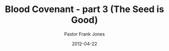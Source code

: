 ---
lunr: "true"
title: "Blood Covenant - part 3 (The Seed is Good)"
author: "Pastor Frank Jones"
postDate: "04-22-2012"
date: 2012-04-22
category: "sermons"
slug: "2012/04/TheSeedIsGood"
icon: microphone
audioLink: "TheSeedIsGood"
tags: [blood covenant]
mp3: "TheSeedIsGood/04222012.mp3"
ogg: "TheSeedIsGood/04222012.ogg"
linkurl: "https://archive.org/download/TheSeedIsGood/TheSeedIsGood_files.xml"
ipath: "https://archive.org/download/TheSeedIsGood/04222012.mp3"
layout: sermon.html
---